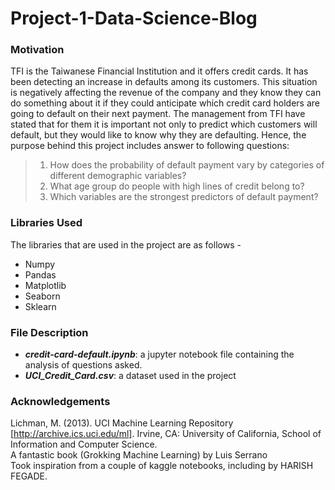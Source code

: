 # Project-1-Data-Science-Blog

### Motivation
TFI is the Taiwanese Financial Institution and it offers credit cards. It has been detecting an increase in defaults among its customers. This situation is negatively affecting the revenue of the company and they know they can do something about it if they could anticipate which credit card holders are going to default on their next payment. The management from TFI have stated that for them it is important not only to predict which customers will default, but they would like to know why they are defaulting. Hence, the purpose behind this project includes answer to following questions:
  > 1. How does the probability of default payment vary by categories of different demographic variables?
  > 2. What age group do people with high lines of credit belong to?
  > 3. Which variables are the strongest predictors of default payment?


### Libraries Used
The libraries that are used in the project are as follows - 
- Numpy
- Pandas
- Matplotlib
- Seaborn
- Sklearn


### File Description
- ***credit-card-default.ipynb***: a jupyter notebook file containing the analysis of questions asked.
- ***UCI_Credit_Card.csv***: a dataset used in the project


### Acknowledgements
Lichman, M. (2013). UCI Machine Learning Repository [http://archive.ics.uci.edu/ml]. Irvine, CA: University of California, School of Information and Computer Science.  
A fantastic book (Grokking Machine Learning) by Luis Serrano  
Took inspiration from a couple of kaggle notebooks, including  by HARISH FEGADE. 

